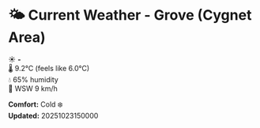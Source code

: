 # 🌤️ Current Weather - Grove (Cygnet Area)

☀️ **-**  
🌡️ 9.2°C (feels like 6.0°C)  
💧 65% humidity  
💨 WSW 9 km/h  

**Comfort:** Cold ❄️  
**Updated:** 20251023150000
